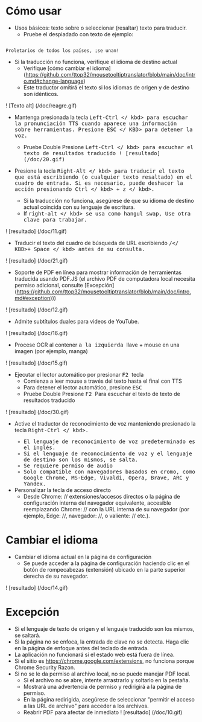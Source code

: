 # Cómo usar

- Usos básicos: texto sobre o seleccionar (resaltar) texto para traducir.
  - Pruebe el despiadado con texto de ejemplo:
```console

Proletarios de todos los países, ¡se unan!
```

  - Si la traducción no funciona, verifique el idioma de destino actual
    - Verifique [cómo cambiar el idioma] (https://github.com/ttop32/mousetooltiptranslator/blob/main/doc/intro.md#change-language)
    - Este traductor omitirá el texto si los idiomas de origen y de destino son idénticos.

! [Texto alt] (/doc/reagre.gif)

- Mantenga presionada la tecla <Kbd> Left-Ctrl </ kbd> para escuchar la pronunciación TTS cuando aparece una información sobre herramientas. Presione <KBD> ESC </ KBD> para detener la voz.
  - Pruebe Double Presione <KBD> Left-Ctrl </ kbd> para escuchar el texto de resultados traducido
! [resultado] (/doc/20.gif)

- Presione la tecla <Kbd> Right-Alt </ kbd> para traducir el texto que está escribiendo (o cualquier texto resaltado) en el cuadro de entrada. Si es necesario, puede deshacer la acción presionando <KBD> Ctrl </ kbd> + <kbd> z </ kbd>.
  - Si la traducción no funciona, asegúrese de que su idioma de destino actual coincida con su lenguaje de escritura.
  - If <kbd> right-alt </ kbd> se usa como hangul swap,
Use otra clave para trabajar.

! [resultado] (/doc/11.gif)

- Traducir el texto del cuadro de búsqueda de URL escribiendo <KBD>/</ KBD>+<KBD> Space </ kbd> antes de su consulta.

! [resultado] (/doc/21.gif)

- Soporte de PDF en línea para mostrar información de herramientas traducida usando PDF.JS (el archivo PDF de computadora local necesita permiso adicional, consulte [Excepción] (https://github.com/ttop32/mousetooltiptranslator/blob/main/doc/intro.md#exception)))

! [resultado] (/doc/12.gif)

- Admite subtítulos duales para videos de YouTube.

! [resultado] (/doc/16.gif)

- Procese OCR al contener <kbd> a la izquierda </kbd> llave + mouse en una imagen (por ejemplo, manga)

! [resultado] (/doc/15.gif)

- Ejecutar el lector automático por presionar <KBD> F2 </KBD> tecla
  - Comienza a leer mouse a través del texto hasta el final con TTS
  - Para detener el lector automático, presione <KBD> ESC </KBD>
  - Pruebe Double Presione <KBD> F2 </KBD> Para escuchar el texto de texto de resultados traducido

! [resultado] (/doc/30.gif)

- Active el traductor de reconocimiento de voz manteniendo presionado la tecla <Kbd> Right-Ctrl </ kbd>.
  - El lenguaje de reconocimiento de voz predeterminado es el inglés.
  - Si el lenguaje de reconocimiento de voz y el lenguaje de destino son los mismos, se salta.
  - Se requiere permiso de audio
  - Solo compatible con navegadores basados ​​en cromo, como Google Chrome, MS-Edge, Vivaldi, Opera, Brave, ARC y Yandex.
- Personalizar la tecla de acceso directo
  - Desde Chrome: // extensiones/accesos directos o la página de configuración interna del navegador equivalente, accesible reemplazando Chrome: // con la URL interna de su navegador (por ejemplo, Edge: //, navegador: //, o valiente: // etc.).
# Cambiar el idioma
- Cambiar el idioma actual en la página de configuración
  - Se puede acceder a la página de configuración haciendo clic en el botón de rompecabezas (extensión) ubicado en la parte superior derecha de su navegador.

! [resultado] (/doc/14.gif)


# Excepción

- Si el lenguaje de texto de origen y el lenguaje traducido son los mismos, se saltará.
- Si la página no se enfoca, la entrada de clave no se detecta.
Haga clic en la página de enfoque antes del teclado de entrada.
- La aplicación no funcionará si el estado web está fuera de línea.
- Si el sitio es <https://chrome.google.com/extensions>, no funciona porque Chrome Security Razon.
- Si no se le da permiso al archivo local, no se puede manejar PDF local.
  - Si el archivo no se abre, intente arrastrarlo y soltarlo en la pestaña.
  - Mostrará una advertencia de permiso y redirigirá a la página de permiso.
  - En la página redirigida, asegúrese de seleccionar "permitir el acceso a las URL de archivo" para acceder a los archivos.
  - Reabrir PDF para afectar de inmediato
! [resultado] (/doc/10.gif)
